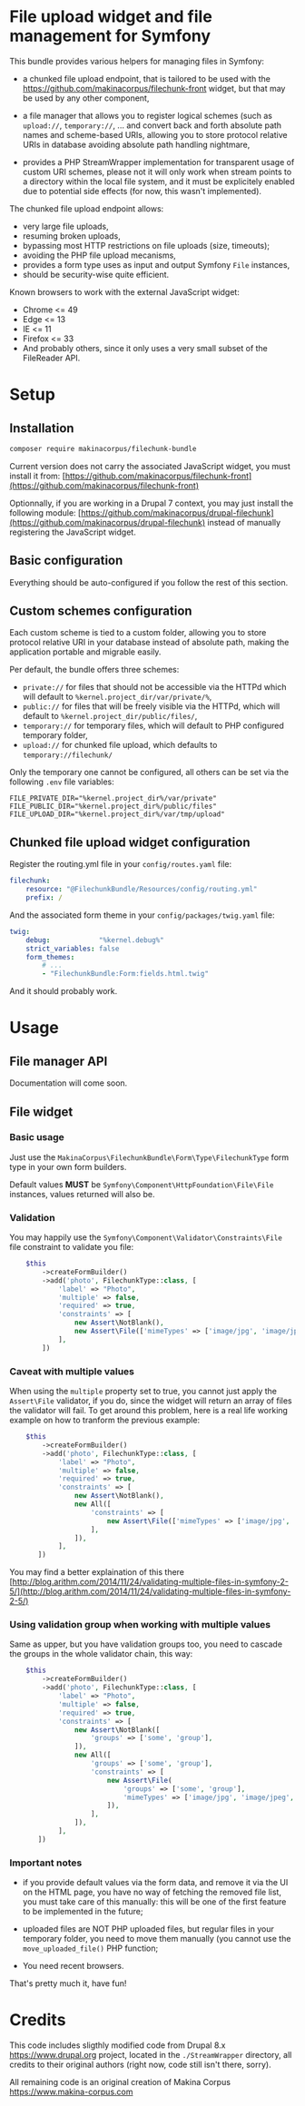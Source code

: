 # File upload widget and file management for Symfony

This bundle provides various helpers for managing files in Symfony:

 - a chunked file upload endpoint, that is tailored to be used with the
   https://github.com/makinacorpus/filechunk-front widget, but that may
   be used by any other component,

 - a file manager that allows you to register logical schemes (such as
   `upload://`, `temporary://`, ... and convert back and forth absolute
   path names and scheme-based URIs, allowing you to store protocol
   relative URIs in database avoiding absolute path handling nightmare,

 - provides a PHP StreamWrapper implementation for transparent usage of
   custom URI schemes, please not it will only work when stream points
   to a directory within the local file system, and it must be
   explicitely enabled due to potential side effects (for now, this
   wasn't implemented).

The chunked file upload endpoint allows:

 - very large file uploads,
 - resuming broken uploads,
 - bypassing most HTTP restrictions on file uploads (size, timeouts);
 - avoiding the PHP file upload mecanisms,
 - provides a form type uses as input and output Symfony ``File`` instances,
 - should be security-wise quite efficient.

Known browsers to work with the external JavaScript widget:

 - Chrome <= 49
 - Edge <= 13
 - IE <= 11
 - Firefox <= 33
 - And probably others, since it only uses a very small subset of the FileReader API.

# Setup

## Installation

```sh
composer require makinacorpus/filechunk-bundle
```

Current version does not carry the associated JavaScript widget, you must install
it from: [https://github.com/makinacorpus/filechunk-front](https://github.com/makinacorpus/filechunk-front)

Optionnally, if you are working in a Drupal 7 context, you may just install the following
module: [https://github.com/makinacorpus/drupal-filechunk](https://github.com/makinacorpus/drupal-filechunk)
instead of manually registering the JavaScript widget.

## Basic configuration

Everything should be auto-configured if you follow the rest of this section.

## Custom schemes configuration

Each custom scheme is tied to a custom folder, allowing you to store protocol
relative URI in your database instead of absolute path, making the application
portable and migrable easily.

Per default, the bundle offers three schemes:

 - `private://` for files that should not be accessible via the HTTPd
   which will default to `%kernel.project_dir/var/private/%`,
 - `public://` for files that will be freely visible via the HTTPd, which
   will default to `%kernel.project_dir/public/files/`,
 - `temporary://` for temporary files, which will default to PHP configured
   temporary folder,
 - `upload://` for chunked file upload, which defaults to `temporary://filechunk/`

Only the temporary one cannot be configured, all others can be set via
the following `.env` file variables:

```
FILE_PRIVATE_DIR="%kernel.project_dir%/var/private"
FILE_PUBLIC_DIR="%kernel.project_dir%/public/files"
FILE_UPLOAD_DIR="%kernel.project_dir%/var/tmp/upload"
```

## Chunked file upload widget configuration

Register the routing.yml file in your ``config/routes.yaml`` file:

```yaml
filechunk:
    resource: "@FilechunkBundle/Resources/config/routing.yml"
    prefix: /
```

And the associated form theme in your ``config/packages/twig.yaml`` file:

```yaml
twig:
    debug:            "%kernel.debug%"
    strict_variables: false
    form_themes:
        # ...
        - "FilechunkBundle:Form:fields.html.twig"
```

And it should probably work.

# Usage

## File manager API

Documentation will come soon.

## File widget

### Basic usage

Just use the ``MakinaCorpus\FilechunkBundle\Form\Type\FilechunkType`` form type
in your own form builders.

Default values **MUST** be ``Symfony\Component\HttpFoundation\File\File``
instances, values returned will also be.

### Validation

You may happily use the ``Symfony\Component\Validator\Constraints\File`` file
constraint to validate you file:

```php
    $this
        ->createFormBuilder()
        ->add('photo', FilechunkType::class, [
            'label' => "Photo",
            'multiple' => false,
            'required' => true,
            'constraints' => [
                new Assert\NotBlank(),
                new Assert\File(['mimeTypes' => ['image/jpg', 'image/jpeg', 'image/png', 'application/pdf']]),
            ],
        ])
```

### Caveat with multiple values

When using the ``multiple`` property set to true, you cannot just apply the
``Assert\File`` validator, if you do, since the widget will return an array
of files the validator will fail. To get around this problem, here is a real life
working example on how to tranform the previous example:


```php
    $this
        ->createFormBuilder()
        ->add('photo', FilechunkType::class, [
            'label' => "Photo",
            'multiple' => false,
            'required' => true,
            'constraints' => [
                new Assert\NotBlank(),
                new All([
                    'constraints' => [
                        new Assert\File(['mimeTypes' => ['image/jpg', 'image/jpeg', 'image/png', 'application/pdf']]),
                    ],
                ]),
            ],
       ])
```

You may find a better explaination of this there [http://blog.arithm.com/2014/11/24/validating-multiple-files-in-symfony-2-5/](http://blog.arithm.com/2014/11/24/validating-multiple-files-in-symfony-2-5/)

### Using validation group when working with multiple values

Same as upper, but you have validation groups too, you need to cascade the groups
in the whole validator chain, this way:

```php
    $this
        ->createFormBuilder()
        ->add('photo', FilechunkType::class, [
            'label' => "Photo",
            'multiple' => false,
            'required' => true,
            'constraints' => [
                new Assert\NotBlank([
                    'groups' => ['some', 'group'],
                ]),
                new All([
                    'groups' => ['some', 'group'],
                    'constraints' => [
                        new Assert\File(
                            'groups' => ['some', 'group'],
                            'mimeTypes' => ['image/jpg', 'image/jpeg', 'image/png', 'application/pdf'],
                        ]),
                    ],
                ]),
            ],
       ])
```

### Important notes

 - if you provide default values via the form data, and remove it via the UI
   on the HTML page, you have no way of fetching the removed file list, you
   must take care of this manually: this will be one of the first feature to
   be implemented in the future;

 - uploaded files are NOT PHP uploaded files, but regular files in your
   temporary folder, you need to move them manually (you cannot use the
   ``move_uploaded_file()`` PHP function;

 - You need recent browsers.

That's pretty much it, have fun!

# Credits

This code includes sligthly modified code from Drupal 8.x https://www.drupal.org
project, located in the `./StreamWrapper` directory, all credits to their
original authors (right now, code still isn't there, sorry).

All remaining code is an original creation of Makina Corpus
https://www.makina-corpus.com
